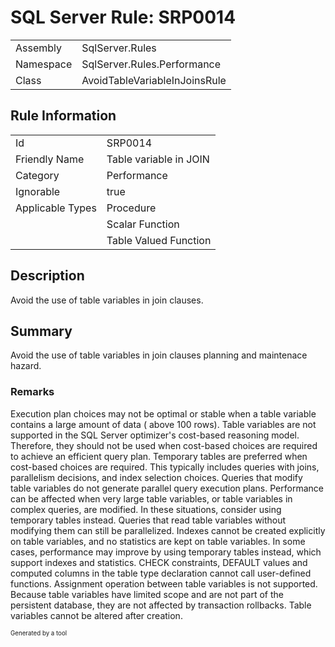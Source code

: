 ﻿# SQL Server Rule: SRP0014
  
|    |    |
|----|----|
| Assembly | SqlServer.Rules |
| Namespace | SqlServer.Rules.Performance |
| Class | AvoidTableVariableInJoinsRule |
  
## Rule Information
  
|    |    |
|----|----|
| Id | SRP0014 |
| Friendly Name | Table variable in JOIN |
| Category | Performance |
| Ignorable | true |
| Applicable Types | Procedure  |
|   | Scalar Function |
|   | Table Valued Function |
  
## Description
  
Avoid the use of table variables in join clauses.
  
## Summary
  
Avoid the use of table variables in join clauses planning and maintenace hazard.
  
### Remarks
  
  <list type="bullet">
    <item> Execution plan choices may not be optimal or stable when a table variable contains a
      large amount of data ( above 100 rows).</item>
    <item> 
      Table variables are not supported in the SQL Server optimizer's cost-based reasoning
      model. Therefore, they should not be used when cost-based choices are required to 
      achieve an efficient query plan. Temporary tables are preferred when cost-based 
      choices are required. This typically includes queries with joins, parallelism 
      decisions, and index selection choices. </item>
    <item> Queries that modify table variables do not generate parallel query execution
      plans. Performance can be affected when very large table variables, or table variables
      in complex queries, are modified. In these situations, consider using temporary tables
      instead. Queries that read table variables without modifying them can still be
      parallelized.</item>
    <item> Indexes cannot be created explicitly on table variables, and no statistics are
      kept on table variables. In some cases, performance may improve by using temporary
      tables instead, which support indexes and statistics.</item>
    <item> CHECK constraints, DEFAULT values and computed columns in the table type
      declaration cannot call user-defined functions.</item>
    <item> Assignment operation between table variables is not supported.</item>
    <item> Because table variables have limited scope and are not part of the persistent
      database, they are not affected by transaction rollbacks.</item>
    <item> Table variables cannot be altered after creation.</item>
  </list>
  
<sub><sup>Generated by a tool</sup></sub>

